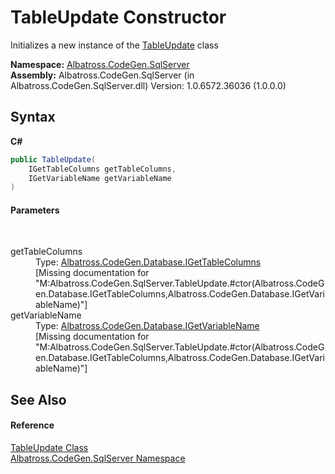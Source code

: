 # TableUpdate Constructor 
 

Initializes a new instance of the <a href="6C4825B9.md">TableUpdate</a> class

**Namespace:**&nbsp;<a href="9727DDEC.md">Albatross.CodeGen.SqlServer</a><br />**Assembly:**&nbsp;Albatross.CodeGen.SqlServer (in Albatross.CodeGen.SqlServer.dll) Version: 1.0.6572.36036 (1.0.0.0)

## Syntax

**C#**<br />
``` C#
public TableUpdate(
	IGetTableColumns getTableColumns,
	IGetVariableName getVariableName
)
```


#### Parameters
&nbsp;<dl><dt>getTableColumns</dt><dd>Type: <a href="5B003BE5.md">Albatross.CodeGen.Database.IGetTableColumns</a><br />\[Missing <param name="getTableColumns"/> documentation for "M:Albatross.CodeGen.SqlServer.TableUpdate.#ctor(Albatross.CodeGen.Database.IGetTableColumns,Albatross.CodeGen.Database.IGetVariableName)"\]</dd><dt>getVariableName</dt><dd>Type: <a href="8022CD59.md">Albatross.CodeGen.Database.IGetVariableName</a><br />\[Missing <param name="getVariableName"/> documentation for "M:Albatross.CodeGen.SqlServer.TableUpdate.#ctor(Albatross.CodeGen.Database.IGetTableColumns,Albatross.CodeGen.Database.IGetVariableName)"\]</dd></dl>

## See Also


#### Reference
<a href="6C4825B9.md">TableUpdate Class</a><br /><a href="9727DDEC.md">Albatross.CodeGen.SqlServer Namespace</a><br />